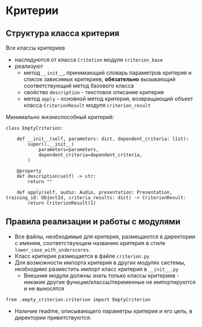 # Критерии

## Структура класса критерия
Все классы критериев
- наследуются от класса `Critetion` модуля `criterion_base`
- реализуют
  - метод `__init__`, принимающий словарь параметров критерия и список зависимых критериев, **обязательно** вызывающий соответствующий метод базового класса
  - свойство `description` - текстовое описание критерия
  - метод `apply` - основной метод критерия, возвращающий объект класса `CriterionResult` модуля `criterion_result`

Минимально жизнеспособный критерий: 
```
class EmptyCriterion:

    def __init__(self, parameters: dict, dependent_criteria: list):
        super().__init__(
            parameters=parameters,
            dependent_criteria=dependent_criteria,
        )

    @property
    def description(self) -> str:
        return ""

    def apply(self, audio: Audio, presentation: Presentation, training_id: ObjectId, criteria_results: dict) -> CriterionResult:
        return CriterionResult(1)
```

## Правила реализации и работы с модулями
- Все файлы, необходимые для критерия, размещаются в директории с именем, соответствующем названию критерия в стиле `lower_case_with_underscores`.
- Класс критерия размещается в файле `criterion.py`
- Для возможности импорта критерия в других модулях системы, необходимо разместить импорт класс критерия в `__init__.py`
    - Внешние модули должны знать только классы критериев - никакие другие функции/классы/переменные не импортируются и не выносятся
```
from .empty_criterion.criterion import EmptyCriterion
```
- Наличие readme, описывающего параметры критерия и его цель, в директории приветствуются.
